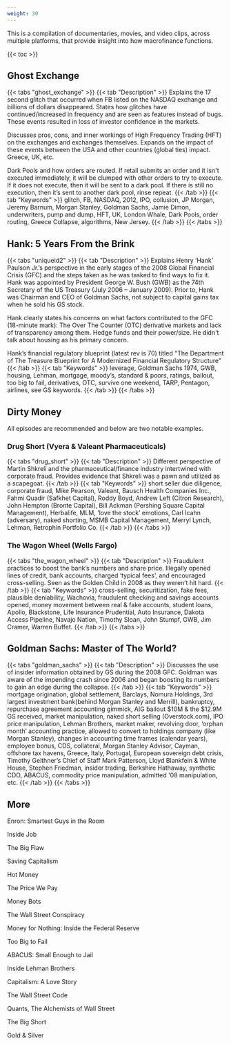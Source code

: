 ```yaml
---
weight: 30
---
```


This is a compilation of documentaries, movies, and video clips, across multiple
platforms, that provide insight into how macrofinance functions.

{{< toc >}}

## Ghost Exchange

{{< tabs "ghost_exchange" >}}
{{< tab "Description" >}} Explains the 17 second glitch that occurred when FB listed on the NASDAQ exchange and billions of dollars disappeared. States how glitches have continued/increased in frequency and are seen as features instead of bugs. These events resulted in loss of investor confidence in the markets.

Discusses pros, cons, and inner workings of High Frequency Trading (HFT) on the exchanges and exchanges themselves. Expands on the impact of these events between the USA and other countries (global ties) impact. Greece, UK, etc.

Dark Pools and how orders are routed. If retail submits an order and it isn't executed immediately, it will be clumped with other orders to try to execute. If it does not execute, then it will be sent to a dark pool. If there is still no execution, then it’s sent to another dark pool, rinse repeat. {{< /tab >}}
{{< tab "Keywords" >}} glitch, FB, NASDAQ, 2012, IPO, collusion, JP Morgan, Jeremy Barnum, Morgan Stanley, Goldman Sachs, Jamie Dimon, underwriters, pump and dump, HFT, UK, London Whale, Dark Pools, order routing, Greece Collapse, algorithms, New Jersey. {{< /tab >}}
{{< /tabs >}}

## Hank: 5 Years From the Brink
{{< tabs "uniqueid2" >}}
{{< tab "Description" >}} Explains Henry ‘Hank’ Paulson Jr.’s perspective in the early stages of the 2008 Global Financial Crisis (GFC) and the steps taken as he was tasked to find ways to fix it. Hank was appointed by President George W. Bush (GWB) as the 74th Secretary of the US Treasury (July 2006 – January 2009). Prior to, Hank was Chairman and CEO of Goldman Sachs, not subject to capital gains tax when he sold his GS stock.

Hank clearly states his concerns on what factors contributed to the GFC (18-minute mark): The Over The Counter (OTC) derivative markets and lack of transparency among them. Hedge funds and their power/size. He didn't talk about housing as his primary concern.

Hank’s financial regulatory blueprint (latest rev is 70) titled "The Department of The Treasure Blueprint for A Modernized Financial Regulatory Structure" {{< /tab >}}
{{< tab "Keywords" >}} leverage, Goldman Sachs 1974, GWB, housing, Lehman, mortgage, moody’s, standard & poors, ratings, bailout, too big to fail, derivatives, OTC, survive one weekend, TARP, Pentagon, airlines, see GS keywords. {{< /tab >}}
{{< /tabs >}}

## Dirty Money

All episodes are recommended and below are two notable examples.

### Drug Short (Vyera & Valeant Pharmaceuticals)
{{< tabs "drug_short" >}}
{{< tab "Description" >}}
Different perspective of Martin Shkreli and the pharmaceutical/finance industry intertwined with corporate fraud. Provides evidence that Shkreli was a pawn and utilized as a scapegoat. {{< /tab >}}
{{< tab "Keywords" >}} short seller due diligence, corporate fraud, Mike Pearson, Valeant, Bausch Health Companies Inc., Fahmi Quadir (Safkhet Capital), Roddy Boyd, Andrew Left (Citron Research), John Hempton (Bronte Capital), Bill Ackman (Pershing Square Capital Management), Herbalife, MLM, ‘love the stock’ emotions, Carl Icahn (adversary), naked shorting, MSMB Capital Management, Merryl Lynch, Lehman, Retrophin Portfolio Co.
{{< /tab >}}
{{< /tabs >}}

### The Wagon Wheel (Wells Fargo)
{{< tabs "the_wagon_wheel" >}}
{{< tab "Description" >}}
Fraudulent practices to boost the bank’s numbers and share price. Illegally opened lines of credit, bank accounts, charged ‘typical fees’, and encouraged cross-selling. Seen as the Golden Child in 2008 as they weren’t hit hard. {{< /tab >}}
{{< tab "Keywords" >}} cross-selling, securitization, fake fees, plausible deniability, Wachovia, fraudulent checking and savings accounts opened, money movement between real & fake accounts, student loans, Apollo, Blackstone, Life Insurance Prudential, Auto Insurance, Dakota Access Pipeline, Navajo Nation, Timothy Sloan, John Stumpf, GWB, Jim Cramer, Warren Buffet.
{{< /tab >}}
{{< /tabs >}}

## Goldman Sachs: Master of The World?
{{< tabs "goldman_sachs" >}}
{{< tab "Description" >}}
Discusses the use of insider information obtained by GS during the 2008 GFC. Goldman was aware of the impending crash since 2006 and began boosting its numbers to gain an edge during the collapse. {{< /tab >}}
{{< tab "Keywords" >}} mortgage origination, global settlement, Barclays, Nomura Holdings, 3rd largest investment bank(behind Morgan Stanley and Merrill), bankruptcy, repurchase agreement accounting gimmick, AIG bailout $10M & the $12.9M GS received, market manipulation, naked short selling (Overstock.com), IPO price manipulation, Lehman Brothers, market maker, revolving door, ‘orphan month’ accounting practice, allowed to convert to holdings company (like Morgan Stanley), changes in accounting time frames (calendar years), employee bonus, CDS, collateral, Morgan Stanley Advisor, Cayman, offshore tax havens, Greece, Italy, Portugal, European sovereign debt crisis, Timothy Geithner’s Chief of Staff Mark Patterson, Lloyd Blankfein & White House, Stephen Friedman, insider trading, Berkshire Hathaway, synthetic CDO, ABACUS, commodity price manipulation, admitted '08 manipulation, etc.
{{< /tab >}}
{{< /tabs >}}

## More

Enron: Smartest Guys in the Room

Inside Job

The Big Flaw

Saving Capitalism

Hot Money

The Price We Pay

Money Bots

The Wall Street Conspiracy

Money for Nothing: Inside the Federal Reserve

Too Big to Fail

ABACUS: Small Enough to Jail

Inside Lehman Brothers

Capitalism: A Love Story

The Wall Street Code

Quants, The Alchemists of Wall Street

The Big Short

Gold & Silver
